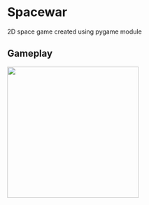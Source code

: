 # Spacewar
2D space game created using pygame module

## Gameplay
<img src="https://user-images.githubusercontent.com/92732976/212532706-fb746bd4-d93e-472c-a5fc-03663fb005e2.gif" width="300" height="300"/>
